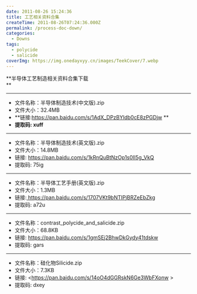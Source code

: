 ```yaml
---
date: 2011-08-26 15:24:36
title: 工艺相关资料合集
createTime: 2011-08-26T07:24:36.000Z
permalink: /process-doc-down/
categories:
  - Downs
tags:
  - polycide
  - salicide
coverImg: https://img.onedayxyy.cn/images/TeekCover/7.webp
---
```


**半导体工艺制造相关资料合集下载  
**

* * *

  * 文件名称：半导体制造技术(中文版).zip
  * 文件大小：32.4MB
  * **链接:<https://pan.baidu.com/s/1AdX_DPzBYldb0cE8zPGDjw> **
  * **提取码: xuff**



* * *

  * 文件名称：半导体制造技术(英文版).zip
  * 文件大小：14.8MB
  * 链接: <https://pan.baidu.com/s/1kRnQuBtNzOp1s0II5g_VkQ>
  * 提取码: 75ig



* * *

  * 文件名称：半导体工艺手册(英文版).zip
  * 文件大小：1.3MB
  * 链接:[ https://pan.baidu.com/s/1707VKt9bNTIPjBRZeEbZkg ]( https://pan.baidu.com/s/1707VKt9bNTIPjBRZeEbZkg )
  * 提取码: a72u 



* * *

  * 文件名称：contrast_polycide_and_salicide.zip
  * 文件大小：68.8KB
  * 链接: <https://pan.baidu.com/s/1gmSEj2BhwDkGydy41tdskw>
  * 提取码: gars



* * *

  * 文件名称：硅化物Silicide.zip
  * 文件大小：7.3KB
  * 链接: <https://pan.baidu.com/s/14oO4dGGRskN6Ge3WbFXonw >
  * 提取码: dxey 


